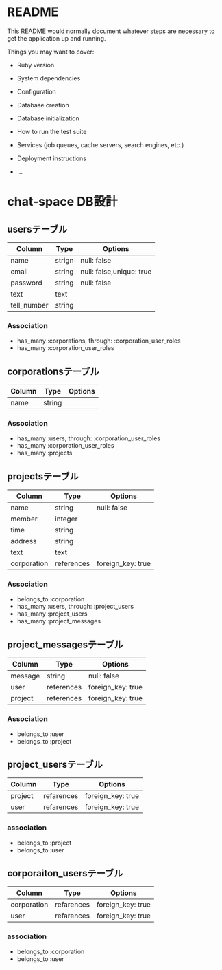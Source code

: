 # README

This README would normally document whatever steps are necessary to get the
application up and running.

Things you may want to cover:

* Ruby version

* System dependencies

* Configuration

* Database creation

* Database initialization

* How to run the test suite

* Services (job queues, cache servers, search engines, etc.)

* Deployment instructions

* ...


# chat-space DB設計

## usersテーブル
|Column     |Type  |Options                 |
|-----------|------|------------------------|
|name       |strign|null: false             |
|email      |string|null: false,unique: true|
|password   |string|null: false             |
|text       |text  |                        |
|tell_number|string|                        |
### Association
- has_many :corporations, through: :corporation_user_roles
- has_many :corporation_user_roles

## corporationsテーブル
|Column|Type|Options|
|-------|------|-------|
|name   |string|       |

### Association
- has_many :users, through: :corporation_user_roles
- has_many :corporation_user_roles
- has_many :projects

## projectsテーブル
|Column     |Type      |Options          |
|-----------|----------|-----------------|
|name       |string    |null: false      |
|member     |integer   |                 |
|time       |string    |                 |
|address    |string    |                 |
|text       |text      |                 |
|corporation|references|foreign_key: true|
### Association
- belongs_to :corporation
- has_many   :users, through: :project_users
- has_many   :project_users
- has_many   :project_messages

## project_messagesテーブル
|Column |Type      |Options          |
|-------|----------|-----------------|
|message|string    |null: false      |
|user   |references|foreign_key: true|
|project|references|foreign_key: true|

### Association
- belongs_to :user
- belongs_to :project

## project_usersテーブル
|Column |Type      |Options          |
|-------|----------|-----------------|
|project|refarences|foreign_key: true|
|user   |refarences|foreign_key: true|

### association
- belongs_to :project
- belongs_to :user

## corporaiton_usersテーブル
|Column     |Type      |Options          |
|-----------|----------|-----------------|
|corporation|refarences|foreign_key: true|
|user       |refarences|foreign_key: true|

### association
- belongs_to :corporation
- belongs_to :user

